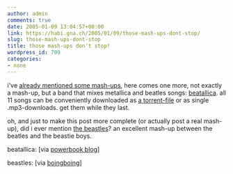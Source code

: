 ```yaml
---
author: admin
comments: true
date: 2005-01-09 13:04:57+00:00
link: https://habi.gna.ch/2005/01/09/those-mash-ups-dont-stop/
slug: those-mash-ups-dont-stop
title: those mash-ups don't stop!
wordpress_id: 709
categories:
- none
---
```



i've [already mentioned some mash-ups](https://habi.gna.ch/blog/mt-search.cgi?IncludeBlogs=1&search=mash+up), here comes one more, not exactly a mash-up, but a band that mixes metallica and beatles songs: [beatallica](http://www.beatallica.com/). all 11 songs can be conveniently downloaded as [a torrent-file](http://waxy.org/bt/torrents/Beatallica.torrent) or as single .mp3-downloads. get them while they last.



oh, and just to make this post more complete (or actually post a real mash-up), did i ever mention [the beastles](http://halley.lunarpages.com/~djbc002/beastles/)? an excellent mash-up between the beatles and the beastie boys.



beatallica: [via [powerbook blog](http://powerbook.blogger.de/stories/202721/)]
  
beastles: [via [boingboing](https://boingboing.net/2004/12/21/meet_the_beastles.html)]

